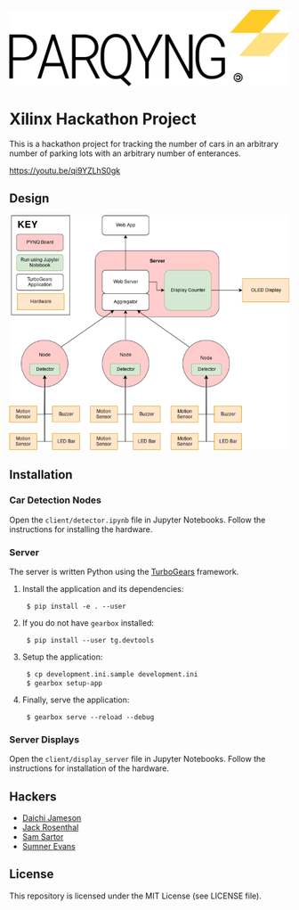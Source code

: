 ![Parqyng Lots](https://github.com/ColoradoSchoolOfMines/parqyng-lots/raw/master/assets/logo.png)
# Xilinx Hackathon Project

This is a hackathon project for tracking the number of cars in an arbitrary
number of parking lots with an arbitrary number of enterances.

<https://youtu.be/qi9YZLhS0gk>

## Design
![System Diagram](https://github.com/ColoradoSchoolOfMines/parqyng-lots/raw/master/assets/system-diagram.png)

## Installation

### Car Detection Nodes
Open the `client/detector.ipynb` file in Jupyter Notebooks. Follow the
instructions for installing the hardware.

### Server
The server is written Python using the [TurboGears](http://turbogears.com/)
framework.

1. Install the application and its dependencies:

        $ pip install -e . --user

2. If you do not have `gearbox` installed:

        $ pip install --user tg.devtools

3. Setup the application:

        $ cp development.ini.sample development.ini
        $ gearbox setup-app

4. Finally, serve the application:

        $ gearbox serve --reload --debug

### Server Displays
Open the `client/display_server` file in Jupyter Notebooks. Follow the
instructions for installation of the hardware.

## Hackers
- [Daichi Jameson](https://github.com/daichij)
- [Jack Rosenthal](https://github.com/jackrosenthal)
- [Sam Sartor](https://github.com/samsartor)
- [Sumner Evans](https://github.com/sumnerevans)

## License
This repository is licensed under the MIT License (see LICENSE file).
